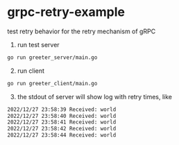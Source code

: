 # grpc-retry-example
test retry behavior for the retry mechanism of gRPC

1. run test server
```bash
go run greeter_server/main.go 
```

2. run client
```bash
go run greeter_client/main.go
```

3. the stdout of server will show log with retry times, like
```bash
2022/12/27 23:58:39 Received: world
2022/12/27 23:58:40 Received: world
2022/12/27 23:58:41 Received: world
2022/12/27 23:58:42 Received: world
2022/12/27 23:58:44 Received: world
```

